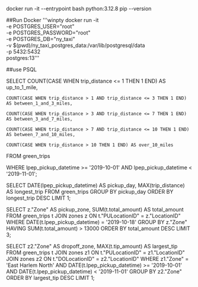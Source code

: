 docker run -it --entrypoint bash python:3.12.8
pip --version

##Run Docker
'''winpty docker run -it \
  -e POSTGRES_USER="root" \
  -e POSTGRES_PASSWORD="root" \
  -e POSTGRES_DB="ny_taxi" \
  -v $(pwd)/ny_taxi_postgres_data:/var/lib/postgresql/data \
  -p 5432:5432 \
  postgres:13'''

##use PSQL

SELECT
    COUNT(CASE WHEN trip_distance <= 1 THEN 1 END) AS up_to_1_mile,
    
    COUNT(CASE WHEN trip_distance > 1 AND trip_distance <= 3 THEN 1 END) AS between_1_and_3_miles,
    
    COUNT(CASE WHEN trip_distance > 3 AND trip_distance <= 7 THEN 1 END) AS between_3_and_7_miles,
    
    COUNT(CASE WHEN trip_distance > 7 AND trip_distance <= 10 THEN 1 END) AS between_7_and_10_miles,
    
    COUNT(CASE WHEN trip_distance > 10 THEN 1 END) AS over_10_miles
    
FROM green_trips

WHERE lpep_pickup_datetime >= '2019-10-01' AND lpep_pickup_datetime < '2019-11-01';


SELECT
    DATE(lpep_pickup_datetime) AS pickup_day,
    MAX(trip_distance) AS longest_trip
FROM green_trips
GROUP BY pickup_day
ORDER BY longest_trip DESC
LIMIT 1;

SELECT
    z."Zone" AS pickup_zone,
    SUM(t.total_amount) AS total_amount
FROM green_trips t
JOIN zones z ON t."PULocationID" = z."LocationID"
WHERE DATE(t.lpep_pickup_datetime) = '2019-10-18'
GROUP BY z."Zone"
HAVING SUM(t.total_amount) > 13000
ORDER BY total_amount DESC
LIMIT 3;


SELECT
    z2."Zone" AS dropoff_zone,
    MAX(t.tip_amount) AS largest_tip
FROM green_trips t
JOIN zones z1 ON t."PULocationID" = z1."LocationID"
JOIN zones z2 ON t."DOLocationID" = z2."LocationID"
WHERE z1."Zone" = 'East Harlem North'
  AND DATE(t.lpep_pickup_datetime) >= '2019-10-01'
  AND DATE(t.lpep_pickup_datetime) < '2019-11-01'
GROUP BY z2."Zone"
ORDER BY largest_tip DESC
LIMIT 1;

